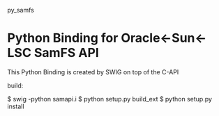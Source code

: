 py_samfs

Python Binding for Oracle<-Sun<-LSC SamFS API
========

This Python Binding is created by SWIG on top of the C-API

build:

$ swig -python samapi.i 
$ python setup.py build_ext 
$ python setup.py install
